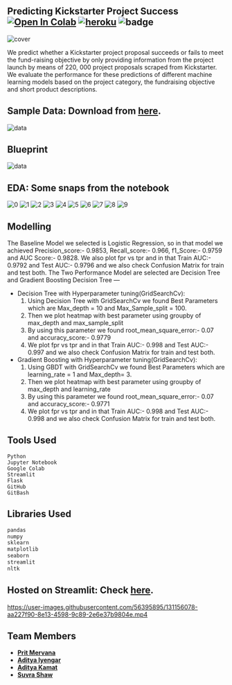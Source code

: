 ## Predicting Kickstarter Project Success [![Open In Colab](https://colab.research.google.com/assets/colab-badge.svg)](https://colab.research.google.com/drive/1iUEsroGaEK6EC-K8kpGMGgWRzJBOkicH) [![heroku](https://img.shields.io/badge/%E2%86%91_Deployed_to-Heroku-7056bf.svg?style=plastic)](https://kickstarter-project-success-1.herokuapp.com/) ![badge](https://img.shields.io/github/repo-size/suvrashaw/Predicting-Kickstarter-Project-Success?style=plastic)

![cover](images/cover.jpg)

We predict whether a Kickstarter project proposal succeeds or fails to meet the fund-raising objective by only providing information from the project launch by means of 220, 000 project proposals scraped from Kickstarter. We evaluate the performance for these predictions of different machine learning models based on the project category, the fundraising objective and short product descriptions.

## Sample Data: Download from [**here**](https://webrobots.io/kickstarter-datasets/).

![data](images/data.png)

## Blueprint

![data](images/blueprint.png)

## EDA: Some snaps from the notebook

![0](images/0.png)
![1](images/1.png)
![2](images/2.png)
![3](images/3.png)
![4](images/4.png)
![5](images/5.png)
![6](images/6.png)
![7](images/7.png)
![8](images/8.png)
![9](images/9.png)

## Modelling

The Baseline Model we selected is Logistic Regression, so in that model we achieved Precision_score:- 0.9853, Recall_score:- 0.966, f1_Score:- 0.9759 and AUC Score:- 0.9828. We also plot fpr vs tpr and in that Train AUC:- 0.9792 and Test AUC:- 0.9796 and we also check Confusion Matrix for train and test both. The Two Performance Model are selected are Decision Tree and Gradient Boosting Decision Tree —

- Decision Tree with Hyperparameter tuning(GridSearchCv):
    1. Using Decision Tree with GridSearchCv we found Best Parameters which are Max_depth = 10 and Max_Sample_split = 100.
    2. Then we plot heatmap with best parameter using groupby of max_depth and max_sample_split
    3. By using this parameter we found root_mean_square_error:- 0.07 and accuracy_score:- 0.9779
    4. We plot fpr vs tpr and in that Train AUC:- 0.998 and Test AUC:- 0.997 and we also check Confusion Matrix for train and test both.
- Gradient Boosting with Hyperparameter tuning(GridSearchCv):
    1. Using GBDT with GridSearchCv we found Best Parameters which are learning_rate = 1 and Max_depth= 3.
    2. Then we plot heatmap with best parameter using groupby of max_depth and learning_rate
    3. By using this parameter we found root_mean_square_error:- 0.07 and accuracy_score:- 0.9771
    4. We plot fpr vs tpr and in that Train AUC:- 0.998 and Test AUC:- 0.998 and we also check Confusion Matrix for train and test both.

## Tools Used

```
Python
Jupyter Notebook
Google Colab
Streamlit
Flask
GitHub
GitBash
```

## Libraries Used

```python
pandas
numpy
sklearn
matplotlib
seaborn
streamlit
nltk
```

## Hosted on Streamlit: Check **[here](https://share.streamlit.io/designer7876/kickstarter-success-prediction/main/app.py)**.

https://user-images.githubusercontent.com/56395895/131156078-aa227f90-8e13-4598-9c89-2e6e37b9804e.mp4

## Team Members
- [**Prit Mervana**](https://github.com/Prit005)
- [**Aditya Iyengar**](https://github.com/Designer7876)
- [**Aditya Kamat**](https://github.com/Webdesigner2710)
- [**Suvra Shaw**](https://github.com/suvrashaw)
